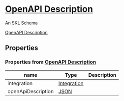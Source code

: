 <!--- This is an autogenerated file -->
# [OpenAPI Description](../../../schemas/core/open-api-description)

An SKL Schema



[OpenAPI Description](../../../schemas/core/open-api-description)

## Properties

### Properties from [OpenAPI Description](../../../schemas/core/open-api-description)

| name | Type | Description |
| ---- | ---- | ----------- |
| integration | [Integration](../../../schemas/core/integration) | |
| openApiDescription | [JSON](http://www.w3.org/1999/02/22-rdf-syntax-ns#JSON) | |

